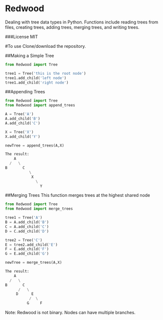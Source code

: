 # Redwood

Dealing with tree data types in Python. Functions include reading trees from files, creating trees, adding trees, merging trees, and writing trees.

###License
MIT

#To use
Clone/download the repository.

##Making a Simple Tree
```python
from Redwood import Tree

tree1 = Tree('this is the root node')
tree1.add_child('left node')
tree1.add_child('right node')
```

##Appending Trees
```python
from Redwood import Tree
from Redwood import append_trees

A = Tree('A')
A.add_child('B')
A.add_child('C')

X = Tree('X')
X.add_child('Y')

newTree = append_trees(A,X)

The result:
    A
  /   \
B       C
           \
            X
              \
                Y
```
##Merging Trees
This function merges trees at the highest shared node
```python
from Redwood import Tree
from Redwood import merge_trees

tree1 = Tree('A')
B = A.add_child('B')
C = A.add_child('C')
D = C.add_child('D')

tree2 = Tree('C')
E = tree2.add_child('E')
F = E.add_child('F')
G = E.add_child('G')

newTree = merge_trees(A,X)

The result:
    A
  /   \
B       C
      /   \
     D      E
           /  \
          G     F

```
Note: Redwood is not binary. Nodes can have multiple branches.
